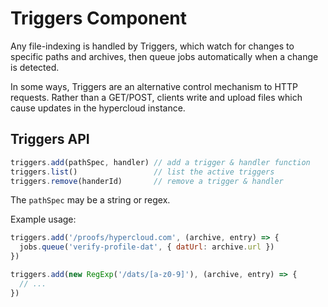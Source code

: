 # Triggers Component

Any file-indexing is handled by Triggers, which watch for changes to specific paths and archives, then queue jobs automatically when a change is detected.

In some ways, Triggers are an alternative control mechanism to HTTP requests. Rather than a GET/POST, clients write and upload files which cause updates in the hypercloud instance.

## Triggers API

```js
triggers.add(pathSpec, handler) // add a trigger & handler function
triggers.list()                 // list the active triggers
triggers.remove(handerId)       // remove a trigger & handler
```

The `pathSpec` may be a string or regex.

Example usage:

```js
triggers.add('/proofs/hypercloud.com', (archive, entry) => {
  jobs.queue('verify-profile-dat', { datUrl: archive.url })
})

triggers.add(new RegExp('/dats/[a-z0-9]'), (archive, entry) => {
  // ...
})
```